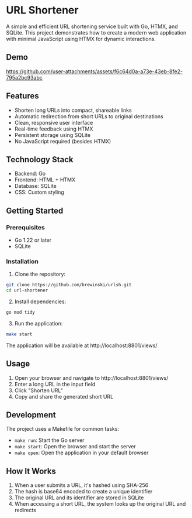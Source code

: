 
# URL Shortener

A simple and efficient URL shortening service built with Go, HTMX, and SQLite. This project demonstrates how to create a modern web application with minimal JavaScript using HTMX for dynamic interactions.

## Demo

https://github.com/user-attachments/assets/f6c64d0a-a73e-43eb-8fe2-795a2bc93abc

## Features

- Shorten long URLs into compact, shareable links
- Automatic redirection from short URLs to original destinations
- Clean, responsive user interface
- Real-time feedback using HTMX
- Persistent storage using SQLite
- No JavaScript required (besides HTMX)

## Technology Stack

- Backend: Go
- Frontend: HTML + HTMX
- Database: SQLite
- CSS: Custom styling

## Getting Started

### Prerequisites

- Go 1.22 or later
- SQLite


### Installation

1. Clone the repository:
```bash
git clone https://github.com/brewinski/urlsh.git
cd url-shortener
```

2. Install dependencies:
```bash
go mod tidy
```

3. Run the application:
```bash
make start
```

The application will be available at http://localhost:8801/views/

## Usage

1. Open your browser and navigate to http://localhost:8801/views/
2. Enter a long URL in the input field
3. Click "Shorten URL"
4. Copy and share the generated short URL

## Development

The project uses a Makefile for common tasks:

- `make run`: Start the Go server
- `make start`: Open the browser and start the server
- `make open`: Open the application in your default browser

## How It Works

1. When a user submits a URL, it's hashed using SHA-256
2. The hash is base64 encoded to create a unique identifier
3. The original URL and its identifier are stored in SQLite
4. When accessing a short URL, the system looks up the original URL and redirects

